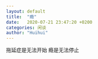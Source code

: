 ```yaml
---
layout: default
title:  "瘾"
date:   2020-07-21 23:47:20 +0200
categories: 闲谈
author: "Huihui"
---
```

 拖延症是无法开始
 瘾是无法停止